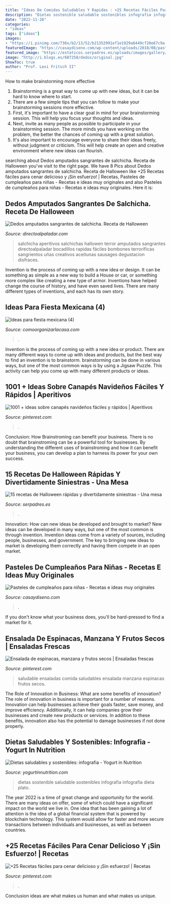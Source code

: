 ```yaml
---
title: "Ideas De Comidas Saludables Y Rapidas : +25 Recetas Fáciles Para Cenar Delicioso Y ¡sin Esfuerzo!"
description: "Dietas sostenible saludable sostenibles infografia infografía dieta plato"
date: "2022-11-26"
categories:
- "ideas"
tags: ["ideas"]
images:
- "https://i.pinimg.com/736x/b2/13/52/b21352991ef1e1929a6449cf20e67c9a.jpg"
featuredImage: "https://casaydiseno.com/wp-content/uploads/2018/08/pastel-cumpleanos-nina-ideas-originales.jpg"
featured_image: "https://estaticos.serpadres.es/uploads/images/gallery/56290ee53eafe84a788b4567/mesa-c.jpg"
image: "http://i.blogs.es/607258/dedos/original.jpg"
ShowToc: true
author: "Prof. Lexi Fritsch II"
---
```



How to make brainstorming more effective
1. Brainstorming is a great way to come up with new ideas, but it can be hard to know where to start.
2. There are a few simple tips that you can follow to make your brainstorming sessions more effective.
3. First, it's important to have a clear goal in mind for your brainstorming session. This will help you focus your thoughts and ideas.
4. Next, invite as many people as possible to participate in your brainstorming session. The more minds you have working on the problem, the better the chances of coming up with a great solution.
5. It's also important to encourage everyone to share their ideas freely, without judgment or criticism. This will help create an open and creative environment where new ideas can flourish.

	

		
searching about Dedos amputados sangrantes de salchicha. Receta de Halloween you've visit to the right page. We have 8 Pics about Dedos amputados sangrantes de salchicha. Receta de Halloween like +25 Recetas fáciles para cenar delicioso y ¡Sin esfuerzo! | Recetas, Pasteles de cumpleaños para niñas - Recetas e ideas muy originales and also Pasteles de cumpleaños para niñas - Recetas e ideas muy originales. Here it is:
		
    
## Dedos Amputados Sangrantes De Salchicha. Receta De Halloween

<img loading=lazy src="http://i.blogs.es/607258/dedos/original.jpg" onerror="this.onerror=null;this.src='https://tse4.mm.bing.net/th?id=OIP.LqddOFGcPtt0KmreulDoygHaE7&amp;pid=15.1';" alt="Dedos amputados sangrantes de salchicha. Receta de Halloween">

_Source: directoalpaladar.com_

>salchicha aperitivos salchichas hallowen terror amputados sangrantes directoalpaladar bocadillos rapidas fáciles bombones terroríficas sangrientos uñas creativos aceitunas sausages degustacion disfraces. 

	

Invention is the process of coming up with a new idea or design. It can be something as simple as a new way to build a House or car, or something more complex like creating a new type of armor. Inventions have helped change the course of history, and have even saved lives. There are many different types of inventions, and each has its own story.

    
## Ideas Para Fiesta Mexicana (4)

<img loading=lazy src="https://comoorganizarlacasa.com/wp-content/uploads/2016/08/Ideas-para-fiesta-mexicana-4.jpg" onerror="this.onerror=null;this.src='https://tse2.mm.bing.net/th?id=OIP.A-hhX2hT8vLGZDMj24JqOwAAAA&amp;pid=15.1';" alt="Ideas para fiesta mexicana (4)">

_Source: comoorganizarlacasa.com_

>. 

	

Invention is the process of coming up with a new idea or product. There are many different ways to come up with ideas and products, but the best way to find an invention is to brainstorm. brainstorming can be done in various ways, but one of the most common ways is by using a Jigsaw Puzzle. This activity can help you come up with many different products or ideas.

    
## 1001 + Ideas Sobre Canapés Navideños Fáciles Y Rápidos | Aperitivos

<img loading=lazy src="https://i.pinimg.com/736x/02/55/7f/02557fed94adc7f24bbe8662d21c4477.jpg" onerror="this.onerror=null;this.src='https://tse1.mm.bing.net/th?id=OIP.rc-jiUQscCRHPyfCsZV_2AHaLJ&amp;pid=15.1';" alt="1001 + ideas sobre canapés navideños fáciles y rápidos | Aperitivos">

_Source: pinterest.com_

>. 

	

Conclusion: How Brainstroming can benefit your business.
There is no doubt that brainstroming can be a powerful tool for businesses. By understanding the different uses of brainstroming and how it can benefit your business, you can develop a plan to harness its power for your own success.

    
## 15 Recetas De Halloween Rápidas Y Divertidamente Siniestras - Una Mesa

<img loading=lazy src="https://estaticos.serpadres.es/uploads/images/gallery/56290ee53eafe84a788b4567/mesa-c.jpg" onerror="this.onerror=null;this.src='https://tse1.mm.bing.net/th?id=OIP.XIFYIzZPqvkAUQggCmSNyQHaE6&amp;pid=15.1';" alt="15 recetas de Halloween rápidas y divertidamente siniestras - Una mesa">

_Source: serpadres.es_

>. 

	

Innovation: How can new ideas be developed and brought to market?
New ideas can be developed in many ways, but one of the most common is through invention. Invention ideas come from a variety of sources, including people, businesses, and government. The key to bringing new ideas to market is developing them correctly and having them compete in an open market.

    
## Pasteles De Cumpleaños Para Niñas - Recetas E Ideas Muy Originales

<img loading=lazy src="https://casaydiseno.com/wp-content/uploads/2018/08/pastel-cumpleanos-nina-ideas-originales.jpg" onerror="this.onerror=null;this.src='https://tse2.mm.bing.net/th?id=OIP.K7d2ddY653rnZSgtSKCEKgHaLH&amp;pid=15.1';" alt="Pasteles de cumpleaños para niñas - Recetas e ideas muy originales">

_Source: casaydiseno.com_

>. 

	

If you don't know what your business does, you'll be hard-pressed to find a market for it.

    
## Ensalada De Espinacas, Manzana Y Frutos Secos | Ensaladas Frescas

<img loading=lazy src="https://i.pinimg.com/736x/b2/13/52/b21352991ef1e1929a6449cf20e67c9a.jpg" onerror="this.onerror=null;this.src='https://tse3.mm.bing.net/th?id=OIP.lcFnTaYOxSH-pUHbMnUFRgHaLH&amp;pid=15.1';" alt="Ensalada de espinacas, manzana y frutos secos | Ensaladas frescas">

_Source: pinterest.com_

>saludable ensaladas comida saludables ensalada manzana espinacas frutos secos. 

	

The Role of Innovation in Business: What are some benefits of innovation?
The role of innovation in business is important for a number of reasons. Innovation can help businesses achieve their goals faster, save money, and improve efficiency. Additionally, it can help companies grow their businesses and create new products or services. In addition to these benefits, innovation also has the potential to damage businesses if not done properly.

    
## Dietas Saludables Y Sostenibles: Infografia - Yogurt In Nutrition

<img loading=lazy src="https://www.yogurtinnutrition.com/wp-content/uploads/2020/06/yini_sd_infographyes_2-1024x622.png" onerror="this.onerror=null;this.src='https://tse1.mm.bing.net/th?id=OIP.ttymFDKbXbaQ2gOFBe1LNwHaEf&amp;pid=15.1';" alt="Dietas saludables y sostenibles: infografia - Yogurt in Nutrition">

_Source: yogurtinnutrition.com_

>dietas sostenible saludable sostenibles infografia infografía dieta plato. 

	

The year 2022 is a time of great change and opportunity for the world. There are many ideas on offer, some of which could have a significant impact on the world we live in. One idea that has been gaining a lot of attention is the idea of a global financial system that is powered by blockchain technology. This system would allow for faster and more secure transactions between individuals and businesses, as well as between countries.

    
## +25 Recetas Fáciles Para Cenar Delicioso Y ¡Sin Esfuerzo! | Recetas

<img loading=lazy src="https://i.pinimg.com/736x/56/39/84/5639848aaa0c7e53990aa129e93b2815.jpg" onerror="this.onerror=null;this.src='https://tse1.mm.bing.net/th?id=OIP.WBLHu0VQhUAUPJ3Dp8RULwHaLH&amp;pid=15.1';" alt="+25 Recetas fáciles para cenar delicioso y ¡Sin esfuerzo! | Recetas">

_Source: pinterest.com_

>. 

	

Conclusion
ideas are what makes us human and what makes us unique.

